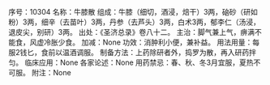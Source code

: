 序号：10304
名称：牛膝散
组成：牛膝（细切，酒浸，焙干）3两，硇砂（研如粉）3两，细辛（去苗叶）3两，丹参（去芦头）3两，白术3两，郁李仁（汤浸，退皮尖，别研）3两。
出处：《圣济总录》卷八十二。
主治：脚气兼上气，痹满不能食，风虚冷胀少食。
加减：None
功效：消肿利小便，兼补益。
用法用量：每服2钱匕，食前以温酒调服。
制备方法：上药除研者外，捣罗为散，再入研药拌匀。
临床应用：None
各家论述：None
用药禁忌：春、秋、冬3月宜服，夏热不可服。
附注：None
